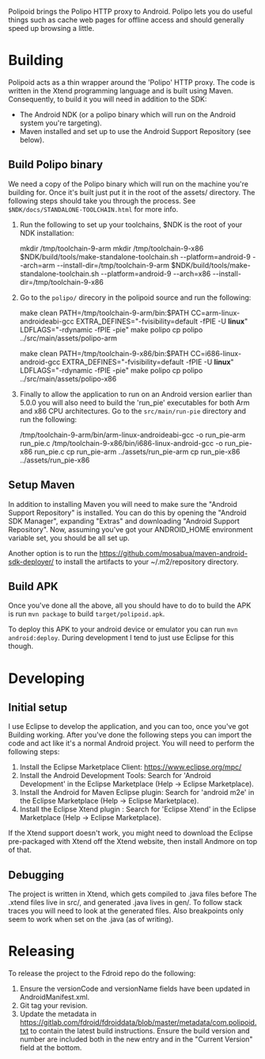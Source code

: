 Polipoid brings the Polipo HTTP proxy to Android. Polipo lets you do useful things such as cache web pages for offline access and should generally speed up browsing a little.

Building
========

Polipoid acts as a thin wrapper around the 'Polipo' HTTP proxy. The code is written in the Xtend programming language and is built using Maven. Consequently, to build it you will need in addition to the SDK:

  - The Android NDK (or a polipo binary which will run on the Android system you're targeting).
  - Maven installed and set up to use the Android Support Repository (see below).

Build Polipo binary
-------------------

We need a copy of the Polipo binary which will run on the machine you're building for. Once it's built just put it in the root of the assets/ directory. The following steps should take you through the process. See `$NDK/docs/STANDALONE-TOOLCHAIN.html` for more info.

1. Run the following to set up your toolchains, $NDK is the root of your NDK installation:

    mkdir /tmp/toolchain-9-arm
    mkdir /tmp/toolchain-9-x86
    $NDK/build/tools/make-standalone-toolchain.sh --platform=android-9 --arch=arm --install-dir=/tmp/toolchain-9-arm
    $NDK/build/tools/make-standalone-toolchain.sh --platform=android-9 --arch=x86 --install-dir=/tmp/toolchain-9-x86

2. Go to the `polipo/` direcory in the polipoid source and run the following:

    make clean
    PATH=/tmp/toolchain-9-arm/bin:$PATH CC=arm-linux-androideabi-gcc EXTRA_DEFINES="-fvisibility=default -fPIE -U __linux__" LDFLAGS="-rdynamic -fPIE -pie" make polipo
    cp polipo ../src/main/assets/polipo-arm

    make clean
    PATH=/tmp/toolchain-9-x86/bin:$PATH CC=i686-linux-android-gcc EXTRA_DEFINES="-fvisibility=default -fPIE -U __linux__" LDFLAGS="-rdynamic -fPIE -pie" make polipo
    cp polipo ../src/main/assets/polipo-x86

3. Finally to allow the application to run on an Android version earlier than 5.0.0 you will also need to build the 'run_pie' executables for both Arm and x86 CPU architectures. Go to the `src/main/run-pie` directory and run the following:

   /tmp/toolchain-9-arm/bin/arm-linux-androideabi-gcc -o run_pie-arm run_pie.c
   /tmp/toolchain-9-x86/bin/i686-linux-android-gcc -o run_pie-x86 run_pie.c
   cp run_pie-arm ../assets/run_pie-arm
   cp run_pie-x86 ../assets/run_pie-x86

Setup Maven
-----------
In addition to installing Maven you will need to make sure the "Android Support Repository" is installed. You can do this by opening the "Android SDK Manager", expanding "Extras" and downloading "Android Support Repository". Now, assuming you've got your ANDROID_HOME environment variable set, you should be all set up.

Another option is to run the https://github.com/mosabua/maven-android-sdk-deployer/ to install the artifacts to your ~/.m2/repository directory.

Build APK
---------
Once you've done all the above, all you should have to do to build the APK is run `mvn package` to build `target/polipoid.apk`.

To deploy this APK to your android device or emulator you can run `mvn android:deploy`. During development I tend to just use Eclipse for this though.


Developing
==========

Initial setup
-------------

I use Eclipse to develop the application, and you can too, once you've got Building working. After you've done the following steps you can import the code and act like it's a normal Android project. You will need to perform the following steps:

1. Install the Eclipse Marketplace Client: https://www.eclipse.org/mpc/
2. Install the Android Development Tools: Search for 'Android Development' in the Eclipse Marketplace (Help -> Eclipse Marketplace).
3. Install the Android for Maven Eclipse plugin: Search for 'android m2e' in the Eclipse Marketplace (Help -> Eclipse Marketplace).
4. Install the Eclipse Xtend plugin : Search for 'Eclipse Xtend' in the Eclipse Marketplace (Help -> Eclipse Marketplace).

If the Xtend support doesn't work, you might need to download the Eclipse pre-packaged with Xtend off the Xtend website, then install Andmore on top of that.

Debugging
---------

The project is written in Xtend, which gets compiled to .java files before The .xtend files live in src/, and generated .java lives in gen/. To follow stack traces you will need to look at the generated files. Also breakpoints only seem to work when set on the .java (as of writing).

Releasing
=========

To release the project to the Fdroid repo do the following:

1. Ensure the versionCode and versionName fields have been updated in AndroidManifest.xml.
2. Git tag your revision.
3. Update the metadata in https://gitlab.com/fdroid/fdroiddata/blob/master/metadata/com.polipoid.txt to contain the latest build instructions. Ensure the build version and number are included both in the new entry and in the "Current Version" field at the bottom.
